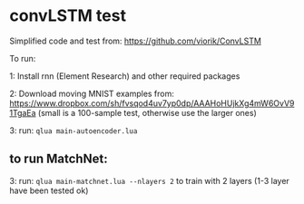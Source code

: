 # convLSTM test

Simplified code and test from: https://github.com/viorik/ConvLSTM

To run:

1: Install rnn (Element Research) and other required packages

2: Download moving MNIST examples from: https://www.dropbox.com/sh/fvsqod4uv7yp0dp/AAAHoHUjkXg4mW6OvV91TgaEa (small is a 100-sample test, otherwise use the larger ones)

3: run: ```qlua main-autoencoder.lua```


## to run MatchNet:

3: run: ```qlua main-matchnet.lua --nlayers 2``` to train with 2 layers (1-3 layer have been tested ok)

